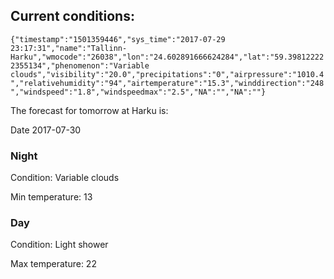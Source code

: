 ## Current conditions: 
 ``` {"timestamp":"1501359446","sys_time":"2017-07-29 23:17:31","name":"Tallinn-Harku","wmocode":"26038","lon":"24.602891666624284","lat":"59.398122222355134","phenomenon":"Variable clouds","visibility":"20.0","precipitations":"0","airpressure":"1010.4","relativehumidity":"94","airtemperature":"15.3","winddirection":"248","windspeed":"1.8","windspeedmax":"2.5","NA":"","NA":""} ```

 The forecast for tomorrow at Harku is: 

Date 2017-07-30 

### Night 

Condition: Variable clouds 

Min temperature: 13 

### Day 

Condition: Light shower 

Max temperature: 22 

